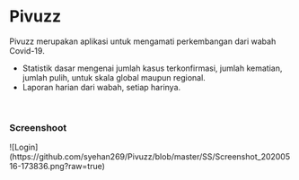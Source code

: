 # Pivuzz
Pivuzz merupakan aplikasi untuk mengamati perkembangan dari wabah Covid-19.
<ul>
  <li> Statistik dasar mengenai jumlah kasus terkonfirmasi, jumlah kematian, jumlah pulih, untuk skala global maupun regional.</li>
  <li> Laporan harian dari wabah, setiap harinya.</li>
</ul>
<br>
 <h3>Screenshoot</h3>
 ![Login](https://github.com/syehan269/Pivuzz/blob/master/SS/Screenshot_20200516-173836.png?raw=true)
